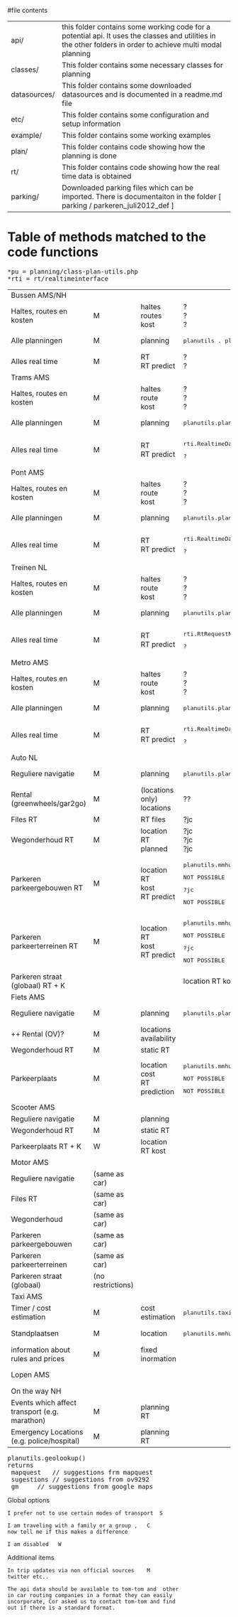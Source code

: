 #file contents

<table>
<tr>
<td>api/</td>
<td>this folder contains some working code for a potential api.  It uses the classes and utilities in the other folders in order to achieve multi modal planning</td>
</tr>
<tr>
<td>classes/</td>
<td>This folder contains some necessary classes for planning</td>
</tr>
<tr>
<td>datasources/</td>
<td>This folder contains some downloaded datasources and is documented in a readme.md file</td>
</tr>
<tr>
<td>etc/</td>
<td>This folder contains some configuration and setup information</td>
</tr>
<tr>
<td>example/</td>
<td>This folder contains some working examples</td>
</tr>
<tr>
<td>plan/</td>
<td>This folder contains code showing how the planning is done</td>
</tr>
<tr>
<td>rt/</td>
<td>This folder contains code showing how the real time data is obtained</td>
</tr>
<tr>
<td>parking/</td>
<td>Downloaded parking files which can be imported.  There is documentaiton in the folder [ parking / parkeren_juli2012_def ] </td>
</tr>
</table>

# Table of methods matched to the code functions

<pre>
*pu = planning/class-plan-utils.php
*rti = rt/realtimeinterface
</pre>

<table>
<tr><td colspan=9>Bussen AMS/NH</td></tr>
<tr>
<td>Haltes, routes en kosten</td><td>M</td><td>haltes<br>routes<br>kost</td>
<td>?<br>?<br>?</td>
</tr>

<tr>
<td>Alle planningen</td><td>M</td>
<td>planning</td>
<td><pre>planutils . plan_otp()</pre></td>
</tr>

<tr>
<td>Alles real time</td><td>M</td>
<td>RT<br>RT predict</td>
<td>?<br>? </td>
</tr>


<tr><td colspan=9>Trams	AMS</td></tr>
<tr>
<td>Haltes, routes en kosten</td><td>M</td>
<td>haltes<br>route<br>	kost	</td>
<td>?<br>?<br>?</td>
</tr>
<tr>
<td>Alle planningen</td><td>M</td>
<td>planning</td>
<td><pre>planutils.plan_otp()</pre></td>
</tr>
<tr>
<td>Alles real time</td><td>M</td>
<td>RT<br>RT predict</td>
<td>
 <pre>rti.RealtimeDataKV78</pre>
 <pre>?</pre>
</td>
</tr>


<tr><td colspan=9>Pont	AMS</td></tr>
<tr>
<td>Haltes, routes en kosten</td><td>M</td>
<td>haltes<br>route<br>	kost	</td>
<td>?<br>?<br>?</td>
</tr>
<tr>
<td>Alle planningen</td><td>M</td>
<td>planning</td>
<td><pre>planutils.plan_otp()</pre></td>
</tr>
<tr>
<td>Alles real time</td><td>M</td>
<td>RT<br>RT predict</td>
<td>
 <pre>rti.RealtimeDataKV78</pre>
 <pre>?</pre>
</td>
</tr>

<tr><td colspan=9>Treinen	NL</td></tr>
<tr>
<td>Haltes, routes en kosten</td><td>M</td>
<td>haltes<br>route<br>	kost	</td>
<td>?<br>?<br>?</td>
</tr>
<tr>
<td>Alle planningen</td><td>M</td>
<td>planning</td>
<td><pre>planutils.plan_otp()</pre></td>
</tr>
<tr>
<td>Alles real time</td><td>M</td>
<td>RT<br>RT predict</td>
<td>
 <pre>rti.RtRequestNS</pre>
 <pre>?</pre>
</td>
</tr>

<tr><td colspan=9>Metro	AMS</td></tr>
<tr>
<td>Haltes, routes en kosten</td><td>M</td>
<td>haltes<br>route<br>	kost	</td>
<td>?<br>?<br>?</td>
</tr>
<tr>
<td>Alle planningen</td><td>M</td>
<td>planning</td>
<td><pre>planutils.plan_otp()</pre></td>
</tr>
<tr>
<td>Alles real time</td><td>M</td>
<td>RT<br>RT predict</td>
<td>
 <pre>rti.RealtimeDataKV78</pre>
 <pre>?</pre>
</td>
</tr>

<tr><td colspan=9>Auto 	NL</td></tr>
<tr>
<td>Reguliere navigatie</td><td>M</td>
<td>planning</td>
<td><pre>planutils.plan_car() + planutils.plan_car_mapquest() </pre></td>
</tr>

<tr>
<td>Rental (greenwheels/gar2go)</td><td>M</td>
<td> (locations only)	locations</td>
<td>??</td>
</tr>

<tr>
<td>Files RT</td><td>M</td>
<td>RT files</td>
<td>?jc</td>
</tr>

<tr>
<td>Wegonderhoud RT</td><td>M</td>
<td>location<br>RT<br>planned</td>
<td>?jc<br>?jc<br>?jc</td>
</tr>

<tr>
<td>Parkeren parkeergebouwen RT</td><td>M</td>
<td>location<br>RT<br>kost<br>RT predict</td>
<td>
<pre>planutils.mmhubs</pre>
<pre>NOT POSSIBLE</pre>
<pre>?jc</pre>
<pre>NOT POSSIBLE</pre>
</td>
</tr>

<tr>
<td>Parkeren parkeerterreinen RT</td><td>M</td>
<td>location<br>RT<br>kost<br>RT predict</td>
<td>
<pre>planutils.mmhubs</pre>
<pre>NOT POSSIBLE</pre>
<pre>?jc</pre>
<pre>NOT POSSIBLE</pre>
</td>
</tr>

<tr><td>Parkeren straat (globaal) RT + K</td><td> </td><td></td><td>location 	RT	kost	</td></tr>


<tr><td colspan=9>Fiets 	AMS</td></tr>
<tr>
<td>Reguliere navigatie</td><td>M</td>
<td>planning</td>
<td><pre>planutils.plan_otp()</pre></td>
</tr>



<tr><td>++ Rental (OV)?</td><td>M</td><td>locations	availability</td><td></td></tr>
<tr><td>Wegonderhoud RT</td><td>M</td><td>static	RT</td><td></td></tr>

<tr>
<td>Parkeerplaats</td><td>M</td>
<td>location<br>cost<br>RT prediction</td>
<td><pre>planutils.mmhubs</pre><pre>NOT POSSIBLE</pre><pre>NOT POSSIBLE</pre></td>
</tr>

<tr><td colspan=9>Scooter	AMS</td><td></td><td></td></tr>
<tr><td>Reguliere navigatie</td><td>M</td><td>planning</td><td></td></tr>
<tr><td>Wegonderhoud RT</td><td>M</td><td>static	RT</td><td></td></tr>
<tr><td>Parkeerplaats RT + K</td><td>W</td><td>location 	RT	kost	</td></tr>

<tr><td colspan=9>Motor	AMS</td><td></td><td></td></tr>
<tr><td>Reguliere navigatie</td><td>(same as car)</td><td></td></tr>
<tr><td>Files RT</td><td>(same as car)</td><td></td></tr>
<tr><td>Wegonderhoud</td><td>(same as car)</td><td></td></tr>
<tr><td>Parkeren parkeergebouwen</td><td>(same as car)</td><td></td></tr>
<tr><td>Parkeren parkeerterreinen</td><td>(same as car)</td><td></td></tr>
<tr><td>Parkeren straat (globaal)</td><td>(no restrictions)</td><td></td></tr>

<tr><td colspan=9>Taxi	AMS</td><td></td><td></td></tr>
<tr>
<td>Timer / cost estimation</td><td>M</td>
<td>cost estimation</td>
<td><pre>planutils.taxicosts()</pre></td>
</tr>

<tr>
<td>Standplaatsen</td><td>M</td>
<td>location</td>
<td><pre>planutils.mmhubs</pre></td>
</tr>


<tr><td>information about rules and prices</td><td>M</td><td>fixed inormation</td><td></td></tr>

<tr>
<td colspan=9>Lopen	AMS</td><td>M</td>
<td>planning</td>
<td><pre>planutils.plan_car() + planutils.plan_car_mapquest() </pre></td>
</tr>



<tr><td colspan=9>On the way	NH</td></tr>
<tr><td>Events which affect transport (e.g. marathon)</td><td>M</td><td>planning	RT</td><td></td></tr>
<tr><td>Emergency Locations (e.g. police/hospital)</td><td>M</td><td>planning	RT</td><td></td></tr>
</table>

<pre>
planutils.geolookup()
returns 
 mapquest	// suggestions frm mapquest 
 sugestions	// suggestions from ov9292
 gm		// suggestions from google maps
</pre>

						
Global options						
						
	I prefer not to use certain modes of transport	S				
						
	I am traveling with a family or a group ,	C 				
	now tell me if this makes a difference					
						
	I am disabled	W				
						
Additional items						
						
	In trip updates via non official sources	M				
	twitter etc..					
						
	The api data should be available to tom-tom and  other					
	in car routing companies in a format they can easily 					
	incorporate, Cor asked us to contact tom-tom and find					
	out if there is a standard format.					
						
